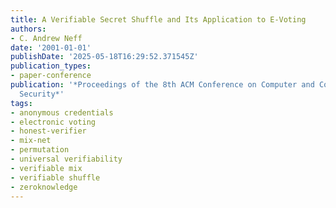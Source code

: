 ```yaml
---
title: A Verifiable Secret Shuffle and Its Application to E-Voting
authors:
- C. Andrew Neff
date: '2001-01-01'
publishDate: '2025-05-18T16:29:52.371545Z'
publication_types:
- paper-conference
publication: '*Proceedings of the 8th ACM Conference on Computer and Communications
  Security*'
tags:
- anonymous credentials
- electronic voting
- honest-verifier
- mix-net
- permutation
- universal verifiability
- verifiable mix
- verifiable shuffle
- zeroknowledge
---
```

